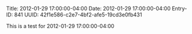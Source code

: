 Title: 2012-01-29 17:00:00-04:00
Date: 2012-01-29 17:00:00-04:00
Entry-ID: 841
UUID: 42f1e586-c2e7-4bf2-afe5-19cd3e0fb431

This is a test for 2012-01-29 17:00:00-04:00
